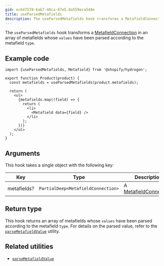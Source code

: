 ```yaml
---
gid: ec647578-6ab7-40ca-87e5-8a559eca548e
title: useParsedMetafields
description: The useParsedMetafields hook transforms a MetafieldConnection in an array of metafields whose values have been parsed according to the metafield type.
---
```


The `useParsedMetafields` hook transforms a [MetafieldConnection](/api/storefront/reference/common-objects/metafieldconnection)
in an array of metafields whose `values` have been parsed according to the metafield `type`.

## Example code

```tsx
import {useParsedMetafields, Metafield} from '@shopify/hydrogen';

export function Product(product) {
  const metafields = useParsedMetafields(product.metafields);

  return (
    <ul>
      {metafields.map((field) => {
        return (
          <li>
            <Metafield data={field} />
          </li>
        );
      })}
    </ul>
  );
}
```

## Arguments

This hook takes a single object with the following key:

| Key         | Type                                                  | Description                                                                            |
| ----------- | ----------------------------------------------------- | -------------------------------------------------------------------------------------- |
| metafields? | <code>PartialDeep&#60;MetafieldConnection&#62;</code> | A [MetafieldConnection](/api/storefront/reference/common-objects/metafieldconnection). |

## Return type

This hook returns an array of metafields whose `values` have been parsed according to the metafield `type`. For details on the parsed value, refer to the [`parseMetafieldValue`](/api/hydrogen/utilities/parsemetafieldvalue) utility.

## Related utilities

- [`parseMetafieldValue`](/api/hydrogen/utilities/parsemetafieldvalue)
